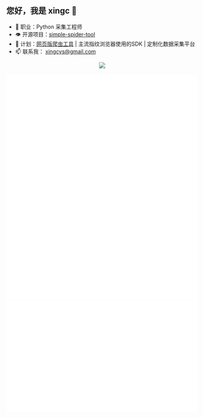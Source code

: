 ## 您好，我是 xingc 👋

- 👨 职业：Python 采集工程师
- 👁️ 开源项目：[simple-spider-tool](https://github.com/xingcweb/simple-spider-tool)
- 🔭 计划：[网页版爬虫工具](https://toolbox.xingc.top/) | 主流指纹浏览器使用的SDK | 定制化数据采集平台
- 📫 联系我： [xingcys@gmail.com](mailto:xingc<xingcys@gmail.com>)

<p align="center">
  <a href="https://github.com/xingcweb">
    <img src="https://skillicons.dev/icons?i=python,fastapi,redis,mysql,js,html,css,vue,cloudflare,git,kafka,kubernetes" />
  </a>
</p>

![](https://raw.githubusercontent.com/xingcweb/github-stats/master/generated/overview.svg#gh-dark-mode-only)![](https://raw.githubusercontent.com/xingcweb/github-stats/master/generated/languages.svg#gh-light-mode-only)
![](https://raw.githubusercontent.com/xingcweb/github-stats/master/generated/languages.svg#gh-dark-mode-only)
